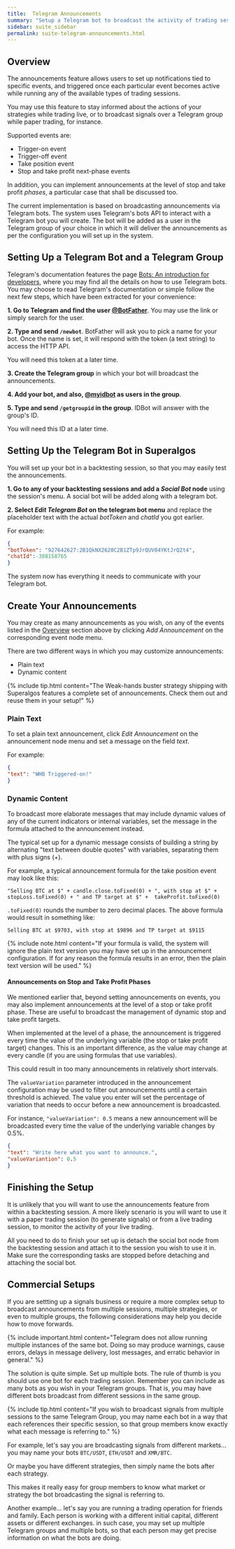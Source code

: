 ```yaml
---
title:  Telegram Announcements
summary: "Setup a Telegram bot to broadcast the activity of trading sessions to a Telegram group. You may produce plain-text or dynamic-content announcements at every event in your trading systems."
sidebar: suite_sidebar
permalink: suite-telegram-announcements.html
---
```


## Overview

The announcements feature allows users to set up notifications tied to specific events, and triggered once each particular event becomes active while running any of the available types of trading sessions. 

You may use this feature to stay informed about the actions of your strategies while trading live, or to broadcast signals over a Telegram group while paper trading, for instance.

Supported events are:

* Trigger-on event
* Trigger-off event
* Take position event
* Stop and take profit next-phase events

In addition, you can implement announcements at the level of stop and take profit *phases*, a particular case that shall be discussed too.

The current implementation is based on broadcasting announcements via Telegram bots. The system uses Telegram's bots API to interact with a Telegram bot you will create. The bot will be added as a user in the Telegram group of your choice in which it will deliver the announcements as per the configuration you will set up in the system.

## Setting Up a Telegram Bot and a Telegram Group

Telegram's documentation features the page <a href="https://core.telegram.org/bots" rel="nofollow" rel="noopener" target="_blank">Bots: An introduction for developers</a>, where you may find all the details on how to use Telegram bots. You may choose to read Telegram's documentation or simple follow the next few steps, which have been extracted for your convenience:

**1. Go to Telegram and find the user <a href="https://telegram.me/botfather" rel="nofollow" rel="noopener" target="_blank">@BotFather</a>**. You may use the link or simply search for the user.

**2. Type and send ```/newbot```**. BotFather will ask you to pick a name for your bot. Once the name is set, it will respond with the token (a text string) to access the HTTP API.

You will need this token at a later time.

**3. Create the Telegram group** in which your bot will broadcast the announcements.

**4. Add your bot, and also, <a href="https://telegram.me/myidbot" rel="nofollow" rel="noopener" target="_blank">@myidbot</a> as users in the group**. 

**5. Type and send ```/getgroupid``` in the group**. IDBot will answer with the group's ID. 

You will need this ID at a later time.

## Setting Up the Telegram Bot in Superalgos

You will set up your bot in a backtesting session, so that you may easily test the announcements. 

**1. Go to any of your backtesting sessions and add a *Social Bot* node** using the session's menu. A social bot will be added along with a telegram bot.

**2. Select *Edit Telegram Bot* on the telegram bot menu** and replace the placeholder text with the actual *botToken* and *chatId* you got earlier.

For example:

```json
{ 
"botToken": "927642627:2B1QkNX2620C2B1ZTp9JrQUV04YKtJrQ2t4",
"chatId":-388158765
}
```

The system now has everything it needs to communicate with your Telegram bot.

## Create Your Announcements

You may create as many announcements as you wish, on any of the events listed in the [Overview](#overview) section above by clicking *Add Announcement* on the corresponding event node menu.

There are two different ways in which you may customize announcements:

* Plain text
* Dynamic content

{% include tip.html content="The Weak-hands buster strategy shipping with Superalgos features a complete set of announcements. Check them out and reuse them in your setup!" %}

### Plain Text

To set a plain text announcement, click *Edit Announcement* on the announcement node menu and set a message on the field *text*.

For example:

```json
{ 
"text": "WHB Triggered-on!"
}
```

### Dynamic Content

To broadcast more elaborate messages that may include dynamic values of any of the current indicators or internal variables, set the message in the formula attached to the announcement instead.

The typical set up for a dynamic message consists of building a string by alternating "text between double quotes" with variables, separating them with plus signs (+).

For example, a typical announcement formula for the take position event may look like this:

```
"Selling BTC at $" + candle.close.toFixed(0) + ", with stop at $" + stopLoss.toFixed(0) + " and TP target at $" +  takeProfit.toFixed(0)
```

```.toFixed(0)``` rounds the number to zero decimal places. The above formula would result in something like:

```
Selling BTC at $9703, with stop at $9896 and TP target at $9115
```

{% include note.html content="If your formula is valid, the system will ignore the plain text version you may have set up in the announcement configuration. If for any reason the formula results in an error, then the plain text version will be used." %}

#### Announcements on Stop and Take Profit Phases

We mentioned earlier that, beyond setting announcements on events, you may also implement announcements at the level of a stop or take profit phase. These are useful to broadcast the management of dynamic stop and take profit targets.

When implemented at the level of a phase, the announcement is triggered every time the value of the underlying variable (the stop or take profit target) changes. This is an important difference, as the value may change at every candle (if you are using formulas that use variables).

This could result in too many announcements in relatively short intervals.

The ```valueVariation``` parameter introduced in the announcement configuration may be used to filter out announcements until a certain threshold is achieved. The value you enter will set the percentage of variation that needs to occur before a new announcement is broadcasted.

For instance, ```"valueVariation": 0.5``` means a new announcement will be broadcasted every time the value of the underlying variable changes by 0.5%.

```json
{ 
"text": "Write here what you want to announce.",
"valueVariantion": 0.5
}
```

## Finishing the Setup

It is unlikely that you will want to use the announcements feature from within a backtesting session. A more likely scenario is you will want to use it with a paper trading session (to generate signals) or from a live trading session, to monitor the activity of your live trading.

All you need to do to finish your set up is detach the social bot node from the backtesting session and attach it to the session you wish to use it in. Make sure the corresponding tasks are stopped before detaching and attaching the social bot.

## Commercial Setups

If you are settting up a signals business or require a more complex setup to broadcast announcements from multiple sessions, multiple strategies, or even to multiple groups, the following considerations may help you decide how to move forwards.

{% include important.html content="Telegram does not allow running multiple instances of the same bot. Doing so may produce warnings, cause errors, delays in message delivery, lost messages, and erratic behavior in general." %}

The solution is quite simple. Set up multiple bots. The rule of thumb is you should use one bot for each trading session. Remember you can include as many bots as you wish in your Telegram groups. That is, you may have different bots broadcast from different sessions in the same group.

{% include tip.html content="If you wish to broadcast signals from multiple sessions to the same Telegram Group, you may name each bot in a way that each references their specific session, so that group members know exactly what each message is referring to." %}

For example, let's say you are broadcasting signals from different markets... you may name your bots ```BTC/USDT```, ```ETH/USDT``` and ```XMR/BTC```.

Or maybe you have different strategies, then simply name the bots after each strategy.

This makes it really easy for group members to know what market or strategy the bot broadcasting the signal is referring to.

Another example... let's say you are running a trading operation for friends and family. Each person is working with a different initial capital, different assets or different exchanges. in such case, you may set up multiple Telegram groups and multiple bots, so that each person may get precise information on what the bots are doing.



